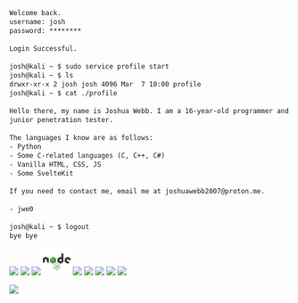 ```shell
Welcome back.
username: josh
password: ********

Login Successful.

josh@kali ~ $ sudo service profile start
josh@kali ~ $ ls
drwxr-xr-x 2 josh josh 4096 Mar  7 10:00 profile
josh@kali ~ $ cat ./profile

Hello there, my name is Joshua Webb. I am a 16-year-old programmer and junior penetration tester.

The languages I know are as follows:
- Python
- Some C-related languages (C, C++, C#)
- Vanilla HTML, CSS, JS
- Some SvelteKit

If you need to contact me, email me at joshuawebb2007@proton.me.

- jwe0

josh@kali ~ $ logout
bye bye
```
<img src="https://raw.githubusercontent.com/get-icon/geticon/master/icons/python.svg" width=50></img>
<img style="background-color: white;" src="https://raw.githubusercontent.com/get-icon/geticon/master/icons/flask.svg" width=50></img>
<img style="background-color: white;" src="https://raw.githubusercontent.com/get-icon/geticon/master/icons/rust.svg" width=50></img>
<img src="https://raw.githubusercontent.com/devicons/devicon/master/icons/nodejs/nodejs-original-wordmark.svg" width=50></img>
<img src="https://raw.githubusercontent.com/get-icon/geticon/master/icons/html-5.svg" width=50></img>
<img src="https://raw.githubusercontent.com/get-icon/geticon/master/icons/css-3.svg" width=50>
<img src="https://raw.githubusercontent.com/get-icon/geticon/master/icons/javascript.svg" width=50></img>
<img src="https://raw.githubusercontent.com/get-icon/geticon/master/icons/linux-tux.svg" width=50></img>
<img src="https://raw.githubusercontent.com/get-icon/geticon/master/icons/git.svg" width=130>



![](https://komarev.com/ghpvc/?username=jwe0&color=ff69b4&style=for-the-badge&label=My+bands)

